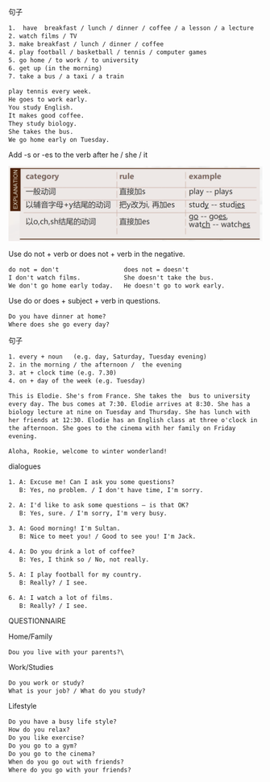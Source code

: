 句子

```
1.  have  breakfast / lunch / dinner / coffee / a lesson / a lecture
2. watch films / TV
3. make breakfast / lunch / dinner / coffee 
4. play football / basketball / tennis / computer games
5. go home / to work / to university
6. get up (in the morning)
7. take a bus / a taxi / a train
```



```
play tennis every week.
He goes to work early. 
You study English.
It makes good coffee.
They study biology.
She takes the bus.  
We go home early on Tuesday. 
```



Add -s or -es to the verb after he / she / it

![image-20231025185725608](assets/Unit_3/image-20231025185725608.png)



Use do not + verb or does not + verb in the negative. 

```
do not = don't                  does not = doesn't 
I don't watch films.            She doesn't take the bus.
We don't go home early today.   He doesn't go to work early.
```



Use do or does + subject + verb in questions.

```
Do you have dinner at home?
Where does she go every day?
```



句子

```
1. every + noun   (e.g. day, Saturday, Tuesday evening)
2. in the morning / the afternoon /  the evening
3. at + clock time (e.g. 7.30)
4. on + day of the week (e.g. Tuesday)
```



```
This is Elodie. She's from France. She takes the  bus to university every day. The bus comes at 7:30. Elodie arrives at 8:30. She has a biology lecture at nine on Tuesday and Thursday. She has lunch with her friends at 12:30. Elodie has an English class at three o'clock in the afternoon. She goes to the cinema with her family on Friday evening.
```



```
Aloha, Rookie, welcome to winter wonderland!
```



dialogues 

```
1. A: Excuse me! Can I ask you some questions?
   B: Yes, no problem. / I don't have time, I'm sorry.
```



```
2. A: I'd like to ask some questions – is that OK?
   B: Yes, sure. / I'm sorry, I'm very busy.
```



```
3. A: Good morning! I'm Sultan.
   B: Nice to meet you! / Good to see you! I'm Jack.
```



```
4. A: Do you drink a lot of coffee?
   B: Yes, I think so / No, not really.
```



```
5. A: I play football for my country.
   B: Really? / I see.
```



```
6. A: I watch a lot of films.
   B: Really? / I see.
```



QUESTIONNAIRE

Home/Family

```
Dou you live with your parents?\
```

Work/Studies

```
Do you work or study?
What is your job? / What do you study?
```

Lifestyle

```
Do you have a busy life style?
How do you relax?
Do you like exercise?
Do you go to a gym?
Do you go to the cinema?
When do you go out with friends?
Where do you go with your friends? 
```













